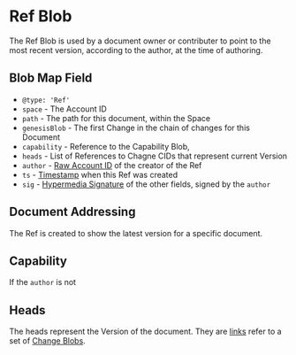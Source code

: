 # Ref Blob

The Ref Blob is used by a document owner or contributer to point to the most recent version, according to the author, at the time of authoring.

## Blob Map Field

- `@type: 'Ref'`
- `space` - The Account ID
- `path` - The path for this document, within the Space
- `genesisBlob` - The first Change in the chain of changes for this Document
- `capability` - Reference to the Capability Blob,
- `heads` - List of References to Chagne CIDs that represent current Version
- `author` - [Raw Account ID](./raw-account-id.md) of the creator of the Ref
- `ts` - [Timestamp](./timestamp.md) when this Ref was created
- `sig` - [Hypermedia Signature](./signature.md) of the other fields, signed by the `author`

## Document Addressing

The Ref is created to show the latest version for a specific document.

## Capability

If the `author` is not

## Heads

The heads represent the Version of the document. They are [links](./ipld-link.md) refer to a set of [Change Blobs](./blob-change.md).
